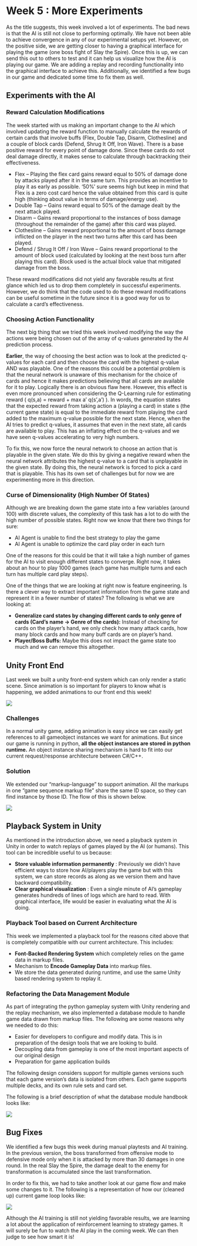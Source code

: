 # Week 5 : More Experiments

As the title suggests, this week involved a lot of experiments. The bad news is that the AI is still not close to performing optimally. We have not been able to achieve convergence in any of our experimental setups yet. However, on the positive side, we are getting closer to having a graphical interface for playing the game (one boss fight of Slay the Spire). Once this is up, we can send this out to others to test and it can help us visualize how the AI is playing our game. We are adding a replay and recording functionality into the graphical interface to achieve this. Additionally, we identified a few bugs in our game and dedicated some time to fix them as well.

## Experiments with the AI
### Reward Calculation Modifications
The week started with us making an important change to the AI which involved updating the reward function to manually calculate the rewards of certain cards that involve buffs (Flex, Double Tap, Disarm, Clothesline) and a couple of block cards (Defend, Shrug It Off, Iron Wave). There is a base positive reward for every point of damage done. Since these cards do not deal damage directly, it makes sense to calculate through backtracking their effectiveness.

- Flex – Playing the flex card gains reward equal to 50% of damage done by attacks played after it in the same turn. This provides an incentive to play it as early as possible. ‘50%’ sure seems high but keep in mind that Flex is a zero cost card hence the value obtained from this card is quite high (thinking about value in terms of damage/energy use).
- Double Tap – Gains reward equal to 50% of the damage dealt by the next attack played.
- Disarm – Gains reward proportional to the instances of boss damage (throughout the remainder of the game) after this card was played.
- Clothesline – Gains reward proportional to the amount of boss damage inflicted on the player in the next two turns after this card has been played.
- Defend / Shrug It Off / Iron Wave – Gains reward proportional to the amount of block used (calculated by looking at the next boss turn after playing this card). Block used is the actual block value that mitigated damage from the boss.

These reward modifications did not yield any favorable results at first glance which led us to drop them completely in successful experiments. However, we do think that the code used to do these reward modifications can be useful sometime in the future since it is a good way for us to calculate a card’s effectiveness.

### Choosing Action Functionality
The next big thing that we tried this week involved modifying the way the actions were being chosen out of the array of q-values generated by the AI prediction process.

**Earlier**, the way of choosing the best action was to look at the predicted q-values for each card and then choose the card with the highest q-value AND was playable. One of the reasons this could be a potential problem is that the neural network is unaware of this mechanism for the choice of cards and hence it makes predictions believing that all cards are available for it to play. Logically there is an obvious flaw here. However, this effect is even more pronounced when considering the Q-Learning rule for estimating reward ( q(s,a) = reward + max a’ q(s’,a’) ). In words, the equation states that the expected reward from taking action a (playing a card) in state s (the current game state) is equal to the immediate reward from playing the card added to the maximum q-value possible for the next state. Hence, when the AI tries to predict q-values, it assumes that even in the next state, all cards are available to play. This has an inflating effect on the q-values and we have seen q-values accelerating to very high numbers.

To fix this, we now force the neural network to choose an action that is playable in the given state. We do this by giving a negative reward when the neural network attributes the highest q-value to a card that is unplayable in the given state. By doing this, the neural network is forced to pick a card that is playable. This has its own set of challenges but for now we are experimenting more in this direction.

### Curse of Dimensionality (High Number Of States)
Although we are breaking down the game state into a few variables (around 100) with discrete values, the complexity of this task has a lot to do with the high number of possible states. Right now we know that there two things for sure:

- AI Agent is unable to find the best strategy to play the game
- AI Agent is unable to optimize the card play order in each turn

One of the reasons for this could be that it will take a high number of games for the AI to visit enough different states to converge. Right now, it takes about an hour to play 1000 games (each game has multiple turns and each turn has multiple card play steps).

One of the things that we are looking at right now is feature engineering. Is there a clever way to extract important information from the game state and represent it in a fewer number of states? The following is what we are looking at:

- **Generalize card states by changing different cards to only genre of cards (Card’s name → Genre of the cards):** Instead of checking for cards on the player’s hand, we only check how many attack cards, how many block cards and how many buff cards are on player’s hand.
- **Player/Boss Buffs:** Maybe this does not impact the game state too much and we can remove this altogether.

## Unity Front End

Last week we built a unity front-end system which can only render a static scene. Since animation is so important for players to know what is happening, we added animations to our front end this week!

![](/images/week5_unity_graphics.png)

### Challenges
In a normal unity game, adding animation is easy since we can easily get references to all gameobject instances we want for animations. But since our game is running in python, **all the object instances are stored in python runtime.** An object instance sharing mechanism is hard to fit into our current request/response architecture between C#/C++.

### Solution

We extended our “markup-language” to support animation. All the markups in one “game sequence markup file”  share the same ID space, so they can find instance by those ID. The flow of this is shown below.

![](/images/week5_markup.png)

## Playback System in Unity

As mentioned in the introduction above, we need a playback system in Unity in order to watch replays of games played by the AI (or humans). This tool can be incredible useful to us because:

- **Store valuable information permanently** : Previously we didn’t have efficient ways to store how AI/players play the game but with this system, we can store records as along as we version them and have backward compatibility.
- **Clear graphical visualization** : Even a single minute of AI’s gameplay generates hundreds of lines of logs which are hard to read. With graphical interface, life would be easier in evaluating what the AI is doing.

### Playback Tool based on Current Architecture

This week we implemented a playback tool for the reasons cited above that is completely compatible with our current architecture. This includes:

- **Font-Backed Rendering System** which completely relies on the game data in markup files.
- Mechanism to **Encode Gameplay Data** into markup files.
- We store the data generated during runtime, and use the same Unity based rendering system to replay it.
 
### Refactoring the Data Management Module

As part of integrating the python gameplay system with Unity rendering and the replay mechanism, we also implemented a database module to handle game data drawn from markup files. The following are some reasons why we needed to do this:

- Easier for developers to configure and modify data. This is in preparation of the design tools that we are looking to build.
- Decoupling data from gameplay is one of the most important aspects of our original design 
- Preparation for game application builds

The following design considers support for multiple games versions such that each game version’s data is isolated from others. Each game supports multiple decks, and its own rule sets and card set.

The following is a brief description of what the database module handbook looks like:

![](/images/week5_database_module.png)

## Bug Fixes

We identified a few bugs this week during manual playtests and AI training. In the previous version, the boss transformed from offensive mode to defensive mode only when it is attacked by more than 30 damages in one round. In the real Slay the Spire, the damage dealt to the enemy for transformation is accumulated since the last transformation.

In order to fix this, we had to take another look at our game flow and make some changes to it. The following is a representation of how our (cleaned up) current game loop looks like:

![](/images/week5_game-flow-update.png)

Although the AI training is still not yielding favorable results, we are learning a lot about the application of reinforcement learning to strategy games. It will surely be fun to watch the AI play in the coming week. We can then judge to see how smart it is!
